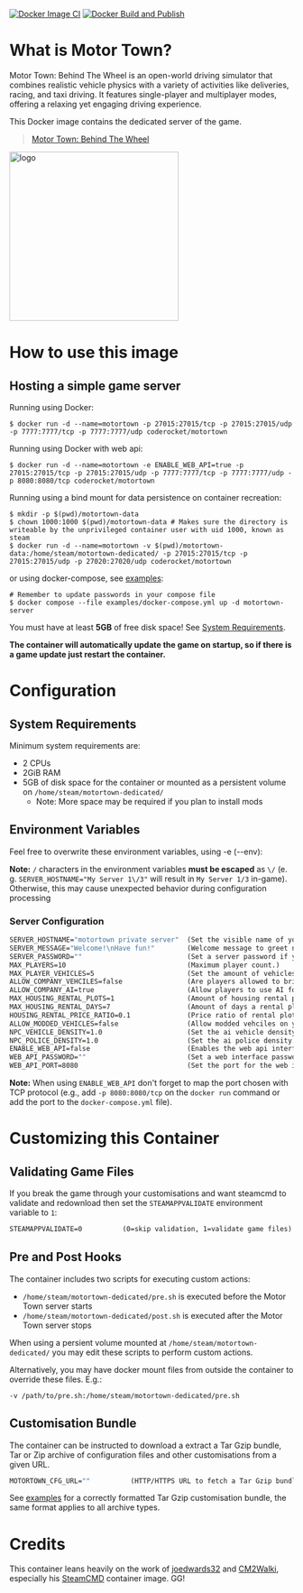 [![Docker Image CI](https://github.com/dominicrico/motortown/actions/workflows/docker-image.yml/badge.svg?branch=main)](https://github.com/dominicrico/motortown/actions/workflows/docker-image.yml) [![Docker Build and Publish](https://github.com/dominicrico/motortown/actions/workflows/docker-publish.yml/badge.svg)](https://github.com/dominicrico/motortown/actions/workflows/docker-publish.yml)

# What is Motor Town?
Motor Town: Behind The Wheel is an open-world driving simulator that combines realistic vehicle physics with a variety of activities like deliveries, racing, and taxi driving. It features single-player and multiplayer modes, offering a relaxing yet engaging driving experience.

This Docker image contains the dedicated server of the game.

>  [Motor Town: Behind The Wheel](https://store.steampowered.com/app/1369670/Motor_Town_Behind_The_Wheel/)

<img src="https://shared.akamai.steamstatic.com/store_item_assets/steam/apps/1369670/header.jpg?t=1743269133" alt="logo" width="300"/></img>

# How to use this image
## Hosting a simple game server

Running using Docker:
```console
$ docker run -d --name=motortown -p 27015:27015/tcp -p 27015:27015/udp -p 7777:7777/tcp -p 7777:7777/udp coderocket/motortown
```

Running using Docker with web api:
```console
$ docker run -d --name=motortown -e ENABLE_WEB_API=true -p 27015:27015/tcp -p 27015:27015/udp -p 7777:7777/tcp -p 7777:7777/udp -p 8080:8080/tcp coderocket/motortown
```

Running using a bind mount for data persistence on container recreation:
```console
$ mkdir -p $(pwd)/motortown-data
$ chown 1000:1000 $(pwd)/motortown-data # Makes sure the directory is writeable by the unprivileged container user with uid 1000, known as steam
$ docker run -d --name=motortown -v $(pwd)/motortown-data:/home/steam/motortown-dedicated/ -p 27015:27015/tcp -p 27015:27015/udp -p 27020:27020/udp coderocket/motortown
```

or using docker-compose, see [examples](https://github.com/dominicrico/motortown/blob/main/examples/docker-compose.yml):
```console
# Remember to update passwords in your compose file
$ docker compose --file examples/docker-compose.yml up -d motortown-server
```

You must have at least **5GB** of free disk space! See [System Requirements](./#system-requirements).

**The container will automatically update the game on startup, so if there is a game update just restart the container.**

# Configuration

## System Requirements

Minimum system requirements are:

* 2 CPUs
* 2GiB RAM
* 5GB of disk space for the container or mounted as a persistent volume on `/home/steam/motortown-dedicated/`
  * Note: More space may be required if you plan to install mods

## Environment Variables
Feel free to overwrite these environment variables, using -e (--env):

**Note:** `/` characters in the environment variables **must be escaped** as `\/` (e. g. `SERVER_HOSTNAME="My Server 1\/3"` will result in `My Server 1/3` in-game). Otherwise, this may cause unexpected behavior during configuration processing 

### Server Configuration

```dockerfile
SERVER_HOSTNAME="motortown private server"  (Set the visible name of your server.)
SERVER_MESSAGE="Welcome!\nHave fun!"        (Welcome message to greet new players joining your server.)
SERVER_PASSWORD=""                          (Set a server password if you want to keep it private.)
MAX_PLAYERS=10                              (Maximum player count.)
MAX_PLAYER_VEHICLES=5                       (Set the amount of vehicles players allowed to own.)
ALLOW_COMPANY_VEHCILES=false                (Are players allowed to bring their company vehicles.)
ALLOW_COMPANY_AI=true                       (Allow players to use AI for their companies.)
MAX_HOUSING_RENTAL_PLOTS=1                  (Amount of housing rental plots a player is allowed to rent.)
MAX_HOUSING_RENTAL_DAYS=7                   (Amount of days a rental plot is allowed to rent.)
HOUSING_RENTAL_PRICE_RATIO=0.1              (Price ratio of rental plots.)
ALLOW_MODDED_VEHICLES=false                 (Allow modded vehciles on your server.)
NPC_VEHICLE_DENSITY=1.0                     (Set the ai vehicle density.)
NPC_POLICE_DENSITY=1.0                      (Set the ai police density.)
ENABLE_WEB_API=false                        (Enables the web api interface.)
WEB_API_PASSWORD=""                         (Set a web interface password.)
WEB_API_PORT=8080                           (Set the port for the web interface.)
```

**Note:** When using `ENABLE_WEB_API` don't forget to map the port chosen with TCP protocol (e.g., add `-p 8080:8080/tcp` on the `docker run` command or add the port to the `docker-compose.yml` file).

# Customizing this Container

## Validating Game Files

If you break the game through your customisations and want steamcmd to validate and redownload then set the `STEAMAPPVALIDATE` environment variable to `1`:

```dockerfile
STEAMAPPVALIDATE=0          (0=skip validation, 1=validate game files)
```

## Pre and Post Hooks

The container includes two scripts for executing custom actions:

* `/home/steam/motortown-dedicated/pre.sh` is executed before the Motor Town server starts
* `/home/steam/motortown-dedicated/post.sh` is executed after the Motor Town server stops

When using a persient volume mounted at `/home/steam/motortown-dedicated/` you may edit these scripts to perform custom actions.

Alternatively, you may have docker mount files from outside the container to override these files. E.g.:

```
-v /path/to/pre.sh:/home/steam/motortown-dedicated/pre.sh
```

## Customisation Bundle

The container can be instructed to download a extract a Tar Gzip bundle, Tar or Zip archive of configuration files and other customisations from a given URL.

```dockerfile
MOTORTOWN_CFG_URL=""          (HTTP/HTTPS URL to fetch a Tar Gzip bundle, Tar or Zip archive of configuration files/mods)
```

See [examples](https://github.com/dominicrico/motortown/blob/main/examples/motortown.cfg.tgz) for a correctly formatted Tar Gzip customisation bundle, the same format applies to all archive types.


# Credits

This container leans heavily on the work of [joedwards32](https://github.com/joedwards32) and [CM2Walki](https://github.com/CM2Walki/), especially his [SteamCMD](https://github.com/CM2Walki/steamcmd) container image. GG!
